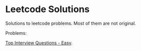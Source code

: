 # Leetcode Solutions

Solutions to leetcode problems. Most of them are not original.

Problems:

[Top Interview Questions - Easy](https://leetcode.com/explore/interview/card/top-interview-questions-easy/).


